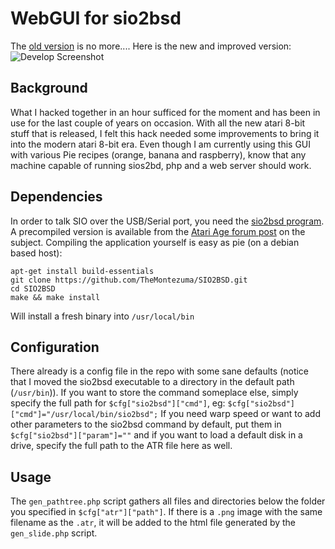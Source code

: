 # WebGUI for sio2bsd
The [old version](https://github.com/senorrossie/php-sio2bsd-web/releases/tag/v1.0 "old version") is no more.... Here is the new and improved version:
![Develop Screenshot](https://user-images.githubusercontent.com/29672548/43044813-bd58d67a-8dad-11e8-97cd-6f84b2c5a5ed.jpg 
"WebGUI (index.php) rendered by a chrome browser on windows")

## Background
What I hacked together in an hour sufficed for the moment and has been in use for the last couple of years on occasion. With all the new atari 8-bit stuff that is released, I felt this hack needed some improvements to bring it into the modern atari 8-bit era.
Even though I am currently using this GUI with various Pie recipes (orange, banana and raspberry), know that any machine capable of running sios2bd, php and a web server should work.

## Dependencies
In order to talk SIO over the USB/Serial port, you need the [sio2bsd program](https://github.com/TheMontezuma/SIO2BSD). A precompiled version is available from the [Atari Age forum post](http://atariage.com/forums/topic/209010-sio2pi-raspberry-pi-as-a-floppy/) on the subject. Compiling the application yourself is easy as pie (on a debian based host):

    apt-get install build-essentials
    git clone https://github.com/TheMontezuma/SIO2BSD.git
    cd SIO2BSD
    make && make install
Will install a fresh binary into `/usr/local/bin`

## Configuration
There already is a config file in the repo with some sane defaults (notice that I moved the sio2bsd executable to a directory in the default path (`/usr/bin`)). If you want to store the command someplace else, simply specify the full path for `$cfg["sio2bsd"]["cmd"]`, eg: `$cfg["sio2bsd"]["cmd"]="/usr/local/bin/sio2bsd";`
If you need warp speed or want to add other parameters to the sio2bsd command by default, put them in `$cfg["sio2bsd"]["param"]=""` and if you want to load a default disk in a drive, specify the full path to the ATR file here as well.

## Usage
The `gen_pathtree.php` script gathers all files and directories below the folder you specified in `$cfg["atr"]["path"]`. If there is a `.png` image with the same filename as the `.atr`, it will be added to the html file generated by the `gen_slide.php` script.
